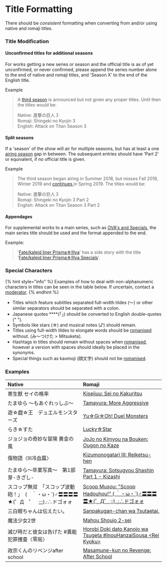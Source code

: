 # Title Formatting

There should be _consistent_ formatting when converting from and/or using native and romaji titles.

### Title Modification

#### **Unconfirmed titles for additional seasons**

For works getting a new series or season and the official title is as of yet unconfirmed, or never confirmed, please append the series number alone to the end of native and romaji titles, and 'Season X' to the end of the English title.  
  
Example

> A [third season](https://anilist.co/anime/99147/Shingeki-no-Kyojin-3/) is announced but not given any proper titles. Until then the titles would be:  
>   
> Native:  進撃の巨人３  
> Romaji: Shingeki no Kyojin 3  
> English:  Attack on Titan Season 3

#### **Split seasons**

If a 'season' of the show will air for multiple seasons, but has at least a one [airing season](../submission-form-1/general/release-data/season.md) gap in between. The subsequent entries should have 'Part 2' or equivalent, if no official title is given.

Example

> The third season began airing in Summer 2018, but misses Fall 2018, Winter 2019 and [continues ](https://anilist.co/anime/104578/Shingeki-no-Kyojin-3-Part-2/)in Spring 2019. The titles would be:  
>   
> Native:  進撃の巨人３  
> Romaji: Shingeki no Kyojin 3 Part 2  
> English:  Attack on Titan Season 3 Part 2

#### **Appendages**

For supplemental works to a main series, such as [OVA's and Specials](media-specification/animated-media-information/ovas-and-onas.md), the main series title should be used and the format appended to the end.  
  
Example:

> '[Fate/kaleid liner Prisma☆Illya](https://anilist.co/anime/14829/Fatekaleid-liner-PrismaIllya/)' has a side story with the title  '[Fate/kaleid liner Prisma☆Illya Specials](https://anilist.co/anime/19109/Fatekaleid-liner-PrismaIllya-Specials/)'.

### Special Characters

{% hint style="info" %}
Examples of how to deal with non-alphanumeric characters in titles can be seen in the table below. If uncertain, contact a [moderator](../moderator/moderator-list.md).
{% endhint %}

* Titles which feature subtitles separated full-width tildes \(～\) or other similar separators should be separated with a colon. 
* Japanese quotes ****\(「」\) should be converted to English double-quotes \(" "\). 
* Symbols like stars \(☆\) and musical notes \(♪\) should remain. 
* Titles using full-width tildes to elongate words should be [romanised ](romanisation.md)without. \(み〜つけた &gt; Mitsuketa\). 
* Hashtags in titles should remain without spaces when [romanised](romanisation.md), however a version with spaces should ideally be placed in the synonyms. 
* Special things such as kaomoji \(顔文字\) should not be [romanised](romanisation.md).

### Examples

| Native | Romaji |
| :--- | :--- |
| 寄生獣 セイの格率 | [Kiseijuu: Sei no Kakuritsu](https://anilist.co/anime/20623/Kiseijuu-Sei-no-Kakuritsu/) |
| たまゆら ～もあぐれっしぶ～ | [Tamayura: More Aggressive](https://anilist.co/anime/15731/Tamayura-More-Aggressive/) |
| 遊☆戯☆王　デュエルモンスターズ | [Yu☆Gi☆Oh! Duel Monsters](https://anilist.co/anime/481/YuGiOh-Duel-Monsters/) |
| らき☆すた | [Lucky☆Star](https://anilist.co/anime/1887/LuckyStar/) |
| ジョジョの奇妙な冒険 黄金の風 | [JoJo no Kimyou na Bouken: Ougon no Kaze](https://anilist.co/anime/102883/JoJo-no-Kimyou-na-Bouken-Ougon-no-Kaze/) |
| 傷物語〈Ⅲ冷血篇〉 | [Kizumonogatari III: Reiketsu-hen](https://anilist.co/anime/21400/Kizumonogatari-III-Reiketsuhen/) |
| たまゆら～卒業写真～　第1部 芽-きざし- | [Tamayura: Sotsugyou Shashin Part 1 - Kizashi](https://anilist.co/anime/20805/Tamayura-Sotsugyou-Shashin-Part-1--Kizashi/) |
| スコップ無双　「スコップ波動砲！」　\(　｀・ω・´\)♂〓〓〓〓★\(゜Д　゜　;;;\).:∴ドゴォォ | [Scoop Musou: "Scoop Hadouhou!" \( ｀・ω・´\)♂〓〓〓〓★\(゜Д゜ ;;\) .:∴ドゴォォ](https://anilist.co/manga/104759) |
| 三白眼ちゃんは伝えたい。 | [Sanpakugan-chan wa Tsutaetai.](https://anilist.co/manga/104776/Sanpakuganchan-wa-Tsutaetai/) |
| 魔法少女2世 | [Mahou Shoujo 2-sei](https://anilist.co/manga/104770/Mahou-Shoujo-2sei/) |
| 滅び時だと彼女は告げた \#異能犯罪捜査〈零局〉 | [Horobi Doki dato Kanojo wa Tsugeta \#InouHanzaiSousa &lt;Rei Kyoku&gt;](https://anilist.co/manga/104760/Horobi-Doki-dato-Kanojo-wa-Tsugeta-InouHanzaiSousa-Rei-Kyoku/) |
| 政宗くんのリベンジafter school | [Masamune-kun no Revenge: After School](https://anilist.co/manga/104896) |




